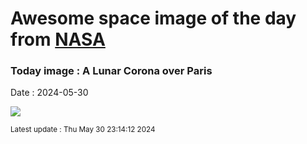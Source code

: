 
# Awesome space image of the day from [NASA](https://api.nasa.gov/)

### Today image : A Lunar Corona over Paris
Date : 2024-05-30

![](https://apod.nasa.gov/apod/image/2405/EiffelCorona_Binotto_960.jpg)

<small>Latest update : Thu May 30 23:14:12 2024</small>
        